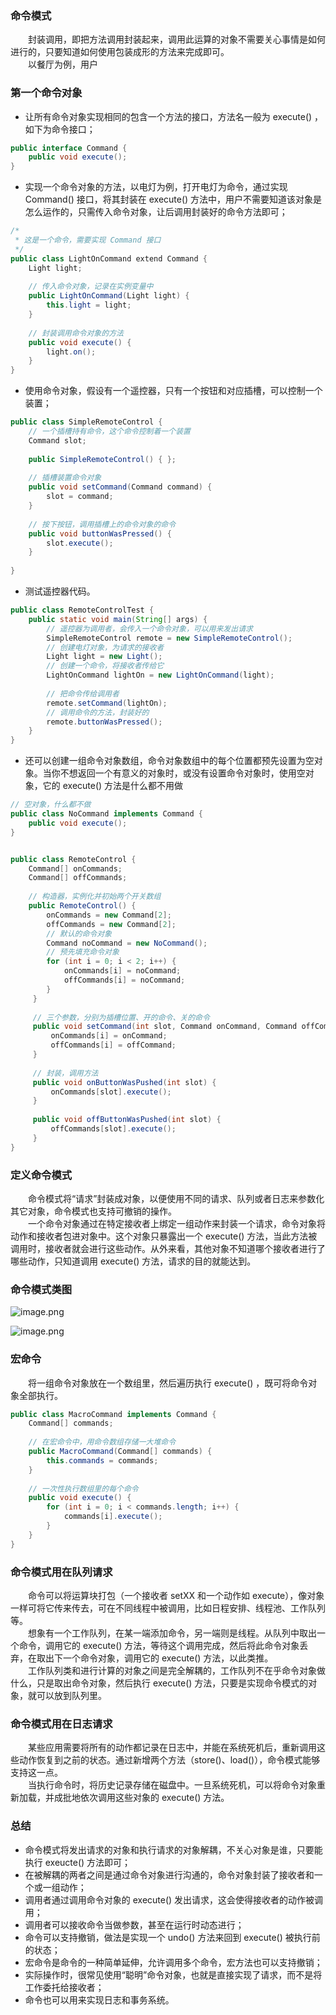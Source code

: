 
### 命令模式
　　封装调用，即把方法调用封装起来，调用此运算的对象不需要关心事情是如何进行的，只要知道如何使用包装成形的方法来完成即可。<br />
　　以餐厅为例，用户

### 第一个命令对象

- 让所有命令对象实现相同的包含一个方法的接口，方法名一般为 execute() ，如下为命令接口；

```java
public interface Command {
    public void execute();
}
```

- 实现一个命令对象的方法，以电灯为例，打开电灯为命令，通过实现 Command() 接口，将其封装在 execute() 方法中，用户不需要知道该对象是怎么运作的，只需传入命令对象，让后调用封装好的命令方法即可；

```java
/*
 * 这是一个命令，需要实现 Command 接口
 */
public class LightOnCommand extend Command {
    Light light;
    
    // 传入命令对象，记录在实例变量中
    public LightOnCommand(Light light) {
        this.light = light;
    }
    
    // 封装调用命令对象的方法
    public void execute() {
        light.on();
    }
}
```

- 使用命令对象，假设有一个遥控器，只有一个按钮和对应插槽，可以控制一个装置；

```java
public class SimpleRemoteControl {
    // 一个插槽持有命令，这个命令控制着一个装置
    Command slot;
    
    public SimpleRemoteControl() { };
    
    // 插槽装置命令对象
    public void setCommand(Command command) {
        slot = command;
    }
    
    // 按下按钮，调用插槽上的命令对象的命令
    public void buttonWasPressed() {
        slot.execute();
    }
    
}
```

- 测试遥控器代码。

```java
public class RemoteControlTest {
    public static void main(String[] args) {
        // 遥控器为调用者，会传入一个命令对象，可以用来发出请求
        SimpleRemoteControl remote = new SimpleRemoteControl();
        // 创建电灯对象，为请求的接收者
        Light light = new Light();
        // 创建一个命令，将接收者传给它
        LightOnCommand lightOn = new LightOnCommand(light);
        
        // 把命令传给调用者
        remote.setCommand(lightOn);
        // 调用命令的方法，封装好的
        remote.buttonWasPressed();
    }
}
```

- 还可以创建一组命令对象数组，命令对象数组中的每个位置都预先设置为空对象。当你不想返回一个有意义的对象时，或没有设置命令对象时，使用空对象，它的 execute() 方法是什么都不用做

```java
// 空对象，什么都不做
public class NoCommand implements Command {
    public void execute();
}


public class RemoteControl {
    Command[] onCommands;
    Command[] offCommands;
    
    // 构造器，实例化并初始两个开关数组
    public RemoteControl() {
        onCommands = new Command[2];
        offCommands = new Command[2];
        // 默认的命令对象
        Command noCommand = new NoCommand();
        // 预先填充命令对象
        for (int i = 0; i < 2; i++) {
            onCommands[i] = noCommand;
            offCommands[i] = noCommand;     
        }     
     }
     
     // 三个参数，分别为插槽位置、开的命令、关的命令
     public void setCommand(int slot, Command onCommand, Command offCommand) {
         onCommands[i] = onCommand;
         offCommands[i] = offCommand;    
     }
     
     // 封装，调用方法
     public void onButtonWasPushed(int slot) {
         onCommands[slot].execute();
     }
     
     public void offButtonWasPushed(int slot) {
         offCommands[slot].execute();
     }
}
```

### 定义命令模式
　　命令模式将“请求”封装成对象，以便使用不同的请求、队列或者日志来参数化其它对象，命令模式也支持可撤销的操作。<br />
　　一个命令对象通过在特定接收者上绑定一组动作来封装一个请求，命令对象将动作和接收者包进对象中。这个对象只暴露出一个 execute() 方法，当此方法被调用时，接收者就会进行这些动作。从外来看，其他对象不知道哪个接收者进行了哪些动作，只知道调用 execute() 方法，请求的目的就能达到。<br />
  
### 命令模式类图

![image.png](attachment:image.png)

![image.png](attachment:image.png)

### 宏命令
　　将一组命令对象放在一个数组里，然后遍历执行 execute() ，既可将命令对象全部执行。
    
```java
public class MacroCommand implements Command {
    Command[] commands;
    
    // 在宏命令中，用命令数组存储一大堆命令
    public MacroCommand(Command[] commands) {
        this.commands = commands;
    }
    
    // 一次性执行数组里的每个命令
    public void execute() {
        for (int i = 0; i < commands.length; i++) {
            commands[i].execute();
        }
    }
}
```

### 命令模式用在队列请求
　　命令可以将运算块打包（一个接收者 setXX 和一个动作如 execute），像对象一样可将它传来传去，可在不同线程中被调用，比如日程安排、线程池、工作队列等。<br />
　　想象有一个工作队列，在某一端添加命令，另一端则是线程。从队列中取出一个命令，调用它的 execute() 方法，等待这个调用完成，然后将此命令对象丢弃，在取出下一个命令对象，调用它的 execute() 方法，以此类推。<br />
　　工作队列类和进行计算的对象之间是完全解耦的，工作队列不在乎命令对象做什么，只是取出命令对象，然后执行 execute() 方法，只要是实现命令模式的对象，就可以放到队列里。
  
### 命令模式用在日志请求
　　某些应用需要将所有的动作都记录在日志中，并能在系统死机后，重新调用这些动作恢复到之前的状态。通过新增两个方法（store()、load()），命令模式能够支持这一点。<br />
　　当执行命令时，将历史记录存储在磁盘中。一旦系统死机，可以将命令对象重新加载，并成批地依次调用这些对象的 execute() 方法。

### 总结

- 命令模式将发出请求的对象和执行请求的对象解耦，不关心对象是谁，只要能执行 exeucte() 方法即可；
- 在被解耦的两者之间是通过命令对象进行沟通的，命令对象封装了接收者和一个或一组动作；
- 调用者通过调用命令对象的 execute() 发出请求，这会使得接收者的动作被调用；
- 调用者可以接收命令当做参数，甚至在运行时动态进行；
- 命令可以支持撤销，做法是实现一个 undo() 方法来回到 execute() 被执行前的状态；
- 宏命令是命令的一种简单延伸，允许调用多个命令，宏方法也可以支持撤销；
- 实际操作时，很常见使用“聪明”命令对象，也就是直接实现了请求，而不是将工作委托给接收者；
- 命令也可以用来实现日志和事务系统。
